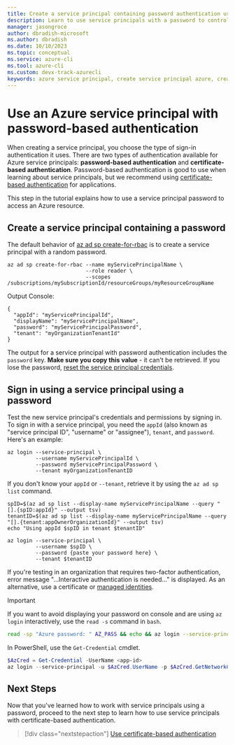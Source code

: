 ```yaml
---
title: Create a service principal containing password authentication using the Azure CLI | Microsoft Docs
description: Learn to use service principals with a password to control access to Azure resources.
manager: jasongroce
author: dbradish-microsoft
ms.author: dbradish
ms.date: 10/10/2023
ms.topic: conceptual
ms.service: azure-cli
ms.tool: azure-cli
ms.custom: devx-track-azurecli
keywords: azure service principal, create service principal azure, create service principal azure cli
---
```


# Use an Azure service principal with password-based authentication

When creating a service principal, you choose the type of sign-in authentication it uses. There are two types of authentication available for Azure service principals: **password-based authentication** and **certificate-based authentication**. Password-based authentication is good to use when learning about service principals, but we recommend using [certificate-based authentication](./azure-cli-sp-tutorial-3.md) for applications.

This step in the tutorial explains how to use a service principal password to access an Azure resource.

## Create a service principal containing a password

The default behavior of [az ad sp create-for-rbac](/cli/azure/ad/sp#az_ad_sp_create_for_rbac) is to create a service principal with a random password.

```azurecli-interactive
az ad sp create-for-rbac --name myServicePrincipalName \
                         --role reader \
                         --scopes /subscriptions/mySubscriptionId/resourceGroups/myResourceGroupName
```

Output Console:

```
{
  "appId": "myServicePrincipalId",
  "displayName": "myServicePrincipalName",
  "password": "myServicePrincipalPassword",
  "tenant": "myOrganizationTenantId"
}
```

The output for a service principal with password authentication includes the `password` key. __Make sure you copy this value__ - it can't be retrieved. If you lose the password, [reset the service principal credentials](./azure-cli-sp-tutorial-7.md).

## Sign in using a service principal using a password

Test the new service principal's credentials and permissions by signing in. To sign in with a service principal, you need the `appId` (also known as "service principal ID", "username" or "assignee"), `tenant`, and `password`. Here's an example:

```azurecli-interactive
az login --service-principal \
         --username myServicePrincipalId \
         --password myServicePrincipalPassword \
         --tenant myOrganizationTenantID
```

If you don't know your `appId` or `--tenant`, retrieve it by using the `az ad sp list` command.

```azurecli-interactive
spID=$(az ad sp list --display-name myServicePrincipalName --query "[].{spID:appId}" --output tsv)
tenantID=$(az ad sp list --display-name myServicePrincipalName --query "[].{tenant:appOwnerOrganizationId}" --output tsv)
echo "Using appId $spID in tenant $tenantID"

az login --service-principal \
         --username $spID \
         --password {paste your password here} \
         --tenant $tenantID
```

If you're testing in an organization that requires two-factor authentication, error message "...Interactive authentication is needed..." is displayed. As an alternative, use a certificate or [managed identities](/azure/active-directory/managed-identities-azure-resources/overview).

> [!IMPORTANT]
> If you want to avoid displaying your password on console and are using `az login` interactively,
> use the `read -s` command in `bash`.
>
> ```bash
> read -sp "Azure password: " AZ_PASS && echo && az login --service-principal -u <app-id> -p $AZ_PASS --tenant <tenant>
> ```
>
>In PowerShell, use the `Get-Credential` cmdlet.
>
> ```powershell
> $AzCred = Get-Credential -UserName <app-id>
> az login --service-principal -u $AzCred.UserName -p $AzCred.GetNetworkCredential().Password --tenant <tenant>
> ```

## Next Steps

Now that you've learned how to work with service principals using a password, proceed to the next step to learn how to use service principals with certificate-based authentication.

> [!div class="nextstepaction"]
> [Use certificate-based authentication](./azure-cli-sp-tutorial-3.md)
